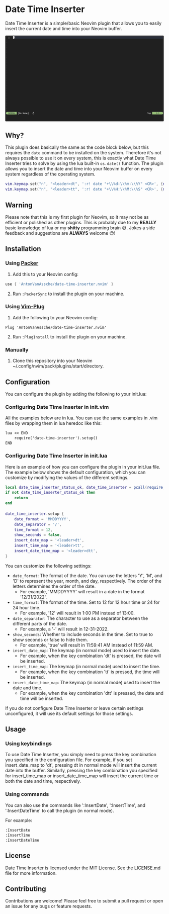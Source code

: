 # Date Time Inserter

Date Time Inserter is a simple/basic Neovim plugin that allows you to easily insert the current date and time into your Neovim buffer.

![preview](./assets/preview.gif)

## Why?

This plugin does basically the same as the code block below, but this requires the `date` command to be installed on the system.
Therefore it's not always possible to use it on every system, this is exactly what Date Time Inserter tries to solve by using the lua built-in `os.date()` function.
The plugin allows you to insert the date and time into your Neovim buffer on every system regardless of the operating system.

```lua
vim.keymap.set("n", "<leader>dt", ':r! date "+\\%d-\\%m-\\%Y" <CR>', {noremap = true, vim.keymap.set})
vim.keymap.set("n", "<leader>tt", ':r! date "+\\%H:\\%M:\\%S" <CR>', {noremap = true, vim.keymap.set})
```

## Warning

Please note that this is my first plugin for Neovim, so it may not be as efficient or polished as other plugins.
This is probably due to my **REALLY** basic knowledge of lua or my **~~shitty~~** programming brain 😅.
Jokes a side feedback and suggestions are **ALWAYS** welcome 😉!

## Installation

### Using [Packer](https://github.com/wbthomason/packer.nvim)

1. Add this to your Neovim config:

```lua
use { 'AntonVanAssche/date-time-inserter.nvim' }
```

2. Run `:PackerSync` to install the plugin on your machine.

### Using [Vim-Plug](https://github.com/junegunn/vim-plug)

1. Add the following to your Neovim config:

```vim
Plug 'AntonVanAssche/date-time-inserter.nvim'
```

2. Run `:PlugInstall` to install the plugin on your machine.

### Manually

1. Clone this repository into your Neovim ~/.config/nvim/pack/plugins/start/directory.

## Configuration

You can configure the plugin by adding the following to your init.lua:

### Configuring Date Time Inserter in init.vim

All the examples below are in lua. You can use the same examples in .vim files by wrapping them in lua heredoc like this:

```vim
lua << END
    require('date-time-inserter').setup()
END
```

### Configuring Date Time Inserter in init.lua

Here is an example of how you can configure the plugin in your init.lua file.
The example below shows the default configuration, which you can customize by modifying the values of the different settings.

```lua
local date_time_inserter_status_ok, date_time_inserter = pcall(require, "date-time-inserter")
if not date_time_inserter_status_ok then
    return
end

date_time_inserter.setup {
    date_format = 'MMDDYYYY',
    date_separator = '/',
    time_format = 12,
    show_seconds = false,
    insert_date_map = '<leader>dt',
    insert_time_map = '<leader>tt',
    insert_date_time_map = '<leader>dtt',
}
```

You can customize the following settings:

-   `date_format`: The format of the date. You can use the letters 'Y', 'M', and 'D' to represent the year, month, and day, respectively. The order of the letters determines the order of the date.
    -   For example, 'MMDDYYYY' will result in a date in the format '12/31/2022'.
-   `time_format`: The format of the time. Set to 12 for 12 hour time or 24 for 24 hour time.
    -   For example, '12' will result in 1:00 PM instead of 13:00.
-   `date_separator`: The character to use as a separator between the different parts of the date.
    -   For example, a '-' will result in 12-31-2022.
-   `show_seconds`: Whether to include seconds in the time. Set to true to show seconds or false to hide them.
    -   For example, 'true' will result in 11:59:41 AM instead of 11:59 AM.
-   `insert_date_map`: The keymap (in normal mode) used to insert the date.
    -   For example, when the key combination '<leader>dt' is pressed, the date will be inserted.
-   `insert_time_map`: The keymap (in normal mode) used to insert the time.
    -   For example, when the key combination '<leader>tt' is pressed, the time will be inserted.
-   `insert_date_time_map`: The keymap (in normal mode) used to insert the date and time.
    -   For example, when the key combination '<leader>dtt' is pressed, the date and time will be inserted.

If you do not configure Date Time Inserter or leave certain settings unconfigured, it will use its default settings for those settings.

## Usage

### Using keybindings

To use Date Time Inserter, you simply need to press the key combination you specified in the configuration file.
For example, if you set insert_date_map to '<leader>dt', pressing <leader>dt in normal mode will insert the current date into the buffer.
Similarly, pressing the key combination you specified for insert_time_map or insert_date_time_map will insert the current time or both the date and time, respectively.

### Using commands

You can also use the commands like ':InsertDate', ':InsertTime', and ':InsertDateTime' to call the plugin (in normal mode).

For example:

```
:InsertDate
:InsertTime
:InsertDateTime
```

## License

Date Time Inserter is licensed under the MIT License. See the [LICENSE.md](./LICENSE.md) file for more information.

## Contributing

Contributions are welcome! Please feel free to submit a pull request or open an issue for any bugs or feature requests.
